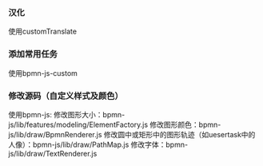 ### 汉化
使用customTranslate

### 添加常用任务
使用bpmn-js-custom

### 修改源码（自定义样式及颜色）
使用bpmn-js:
修改图形大小：bpmn-js/lib/features/modeling/ElementFactory.js
修改图形颜色：bpmn-js/lib/draw/BpmnRenderer.js
修改圆中或矩形中的图形轨迹（如uesertask中的人像）：bpmn-js/lib/draw/PathMap.js
修改字体：bpmn-js/lib/draw/TextRenderer.js
